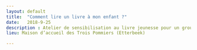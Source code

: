 ```yaml
---
layout: default
title:  "Comment lire un livre à mon enfant ?"
date:   2018-9-25
description : Atelier de sensibilisation au livre jeunesse pour un groupe de mamans
lieu: Maison d’accueil des Trois Pommiers (Etterbeek)

---
```


